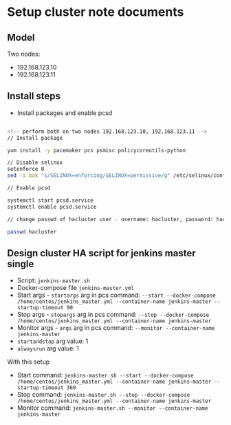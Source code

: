 # Setup cluster note documents

## Model

Two nodes:

- 192.168.123.10
- 192.168.123.11



## Install steps

- Install packages and enable pcsd

```bash

<!-- perform both on two nodes 192.168.123.10, 192.168.123.11 -->
// Install package

yum install -y pacemaker pcs psmisc policycoreutils-python

// Disable selinux
setenforce 0
sed -i.bak "s/SELINUX=enforcing/SELINUX=permissive/g" /etc/selinux/config

// Enable pcsd

systemctl start pcsd.service
systemctl enable pcsd.service

// change passwd of hacluster user - username: hacluster, password: hacluster

passwd hacluster

```


## Design cluster HA script for jenkins master single

- Script: `jenkins-master.sh`
- Docker-compose file `jenkins-master.yml`
- Start args - `startargs` arg in pcs command: `--start --docker-compose /home/centos/jenkins_master.yml --container-name jenkins-master --startup-timeout 90`
- Stop args - `stopargs` arg in pcs command: `--stop --docker-compose /home/centos/jenkins_master.yml --container-name jenkins-master`
- Monitor args - `args` arg in pcs command: `--monitor --container-name jenkins-master`
- `startandstop` arg value: 1
- `alwaysrun` arg value: 1

With this setup

- Start command:  `jenkins-master.sh --start --docker-compose /home/centos/jenkins_master.yml --container-name jenkins-master --startup-timeout 360`
- Stop command:  `jenkins-master.sh --stop --docker-compose /home/centos/jenkins_master.yml --container-name jenkins-master`
- Monitor command: `jenkins-master.sh --monitor --container-name jenkins-master`